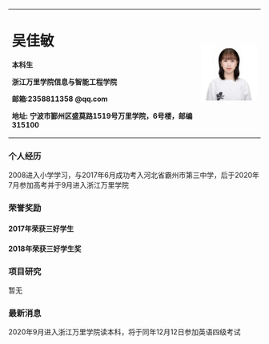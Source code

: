 <table border="0">
  <tr>
    <td width=" 75%" >
      <h1>吴佳敏</h1>
      <p><b>本科生</b></p>
      <p><b>浙江万里学院信息与智能工程学院</b></p>
      <p><b>邮箱:2358811358 @qq.com</b></p>
      <p><b>地址: 宁波市鄞州区盛莫路1519号万里学院，6号楼，邮编315100</b></p>
    </td>
    <td width= " 25%">
    <img src="/微信图片_20201130123817.jpg" width=" 100%">
  </td>
  </tr>
</table>

### 个人经历
2008进入小学学习，与2017年6月成功考入河北省霸州市第三中学，后于2020年7月参加高考并于9月进入浙江万里学院

### 荣誉奖励
#### 2017年荣获三好学生
#### 2018年荣获三好学生奖

### 项目研究
暂无

### 最新消息
2020年9月进入浙江万里学院读本科，将于同年12月12日参加英语四级考试
